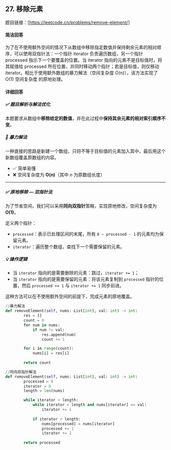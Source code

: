## 27. 移除元素

题目链接：[https://leetcode.cn/problems/remove-element/]

#### 简洁回答
为了在不使用额外空间的情况下从数组中移除指定数值并保持剩余元素的相对顺序，可以使用双指针法：一个指针 iterator 负责遍历数组，另一个指针 processed 指示下一个要覆盖的位置。当 iterator 指向的元素不是目标值时，将其赋值给 processed 所在位置，并同时移动两个指针；若是目标值，则仅移动 iterator。相比于使用额外数组的暴力解法（空间复杂度 O(n)），该方法实现了 O(1) 空间复杂度 的原地处理。

#### 详细回答
##### ✅ 题目解析与解法优化

本题要求从数组中**移除给定的数值**，并在此过程中**保持其余元素的相对索引顺序不变**。

##### 🚫 暴力解法

一种直接的思路是新建一个数组，只将不等于目标值的元素加入其中，最后用这个新数组覆盖原数组的内容。

- ✅ 简单易懂  
- ❌ 空间复杂度为 **O(n)**（其中 *n* 为原数组长度）

---

##### ✅ 原地移除 — 双指针法

为了节省空间，我们可以采用**同向双指针**策略，实现原地修改，空间复杂度为 **O(1)**。

定义两个指针：

- `processed`：表示已处理区间的末尾，所有 `0 ~ processed - 1` 的元素均为保留元素。
- `iterator`：遍历整个数组，查找下一个需要保留的元素。

##### 💡 操作逻辑

- 当 `iterator` 指向的是需要删除的元素：跳过，`iterator += 1`；
- 当 `iterator` 指向的是需要保留的元素：将该元素复制到 `processed` 指针的位置，然后 `processed += 1` 与 `iterator += 1` 同步前进。

这种方法可以在不使用额外空间的前提下，完成元素的原地覆盖。
```python
//暴力解法
def removeElement(self, nums: List[int], val: int) -> int:
        res = []
        count = 0
        for num in nums:
            if num != val:
                res.append(num)
                count += 1

        for i in range(count):
            nums[i] = res[i]
            
        return count
```

```python
//同向双指针解法
def removeElement(self, nums: List[int], val: int) -> int:
        processed = 0
        iterator = 0
        length = len(nums)

        while iterator < length:
            while iterator < length and nums[iterator] == val:
                iterator += 1
            
            if iterator < length:
                nums[processed] = nums[iterator]
                processed += 1
                iterator += 1
        
        return processed 
```
